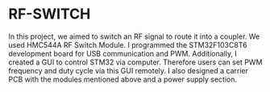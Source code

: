 # RF-SWITCH

In this project, we aimed to switch an RF signal to route it into a coupler. We used HMC544A RF Switch Module. I programmed the STM32F103C8T6 development board for USB 
communication and PWM. Additionally, I created a GUI to control STM32 via computer. Therefore users can set PWM frequency and duty cycle via this GUI remotely. 
I also designed a carrier PCB with the modules mentioned above and a power supply section.
